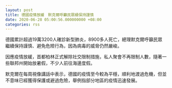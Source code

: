 ```yaml
---
layout: post
title: 德國疫情放緩　默克爾呼籲民眾續保持謹慎
date: 2020-06-28 05:00:56.000000000 +08:00
categories: rss
---
```


德國累計超過19萬3200人確診新型肺炎，8900多人死亡，總理默克爾呼籲民眾繼續保持謹慎、避免危險行為，因為病毒的威脅仍然嚴峻。

因應疫情放緩，首都柏林正式解除社交限制措施，私人聚會不再限制人數，隨著一些聯邦州開始放暑假，不少人前往海邊度假。

默克爾在每周視像講話中表示，德國的疫情至今較為平穩，順利地渡過危機，但並不意味已經獲得保護或避過危險，舉例指部分地區的疫情迅速發展。
